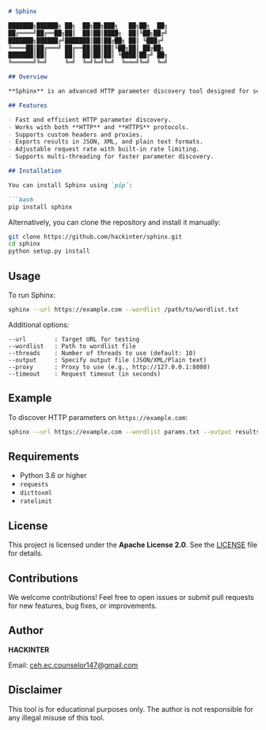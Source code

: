 ```markdown
# Sphinx

███████╗██████╗ ██╗  ██╗██╗███╗   ██╗██╗  ██╗  
██╔════╝██╔══██╗██║  ██║██║████╗  ██║╚██╗██╔╝  
███████╗██████╔╝███████║██║██╔██╗ ██║ ╚███╔╝   
╚════██║██╔═══╝ ██╔══██║██║██║╚██╗██║ ██╔██╗   
███████║██║     ██║  ██║██║██║ ╚████║██╔╝ ██╗  
╚══════╝╚═╝     ╚═╝  ╚═╝╚═╝╚═╝  ╚═══╝╚═╝  ╚═╝

## Overview

**Sphinx** is an advanced HTTP parameter discovery tool designed for security assessments. It helps penetration testers and security researchers discover hidden HTTP parameters in web applications. This tool is particularly useful for bug bounty hunters who want to discover undocumented or hidden parameters that may be vulnerable.

## Features

- Fast and efficient HTTP parameter discovery.
- Works with both **HTTP** and **HTTPS** protocols.
- Supports custom headers and proxies.
- Exports results in JSON, XML, and plain text formats.
- Adjustable request rate with built-in rate limiting.
- Supports multi-threading for faster parameter discovery.

## Installation

You can install Sphinx using `pip`:

```bash
pip install sphinx
```

Alternatively, you can clone the repository and install it manually:

```bash
git clone https://github.com/hackinter/sphinx.git
cd sphinx
python setup.py install
```

## Usage

To run Sphinx:

```bash
sphinx --url https://example.com --wordlist /path/to/wordlist.txt
```

Additional options:

```
--url        : Target URL for testing
--wordlist   : Path to wordlist file
--threads    : Number of threads to use (default: 10)
--output     : Specify output file (JSON/XML/Plain text)
--proxy      : Proxy to use (e.g., http://127.0.0.1:8080)
--timeout    : Request timeout (in seconds)
```

## Example

To discover HTTP parameters on `https://example.com`:

```bash
sphinx --url https://example.com --wordlist params.txt --output results.json
```

## Requirements

- Python 3.6 or higher
- `requests`
- `dicttoxml`
- `ratelimit`

## License

This project is licensed under the **Apache License 2.0**. See the [LICENSE](LICENSE) file for details.

## Contributions

We welcome contributions! Feel free to open issues or submit pull requests for new features, bug fixes, or improvements.

## Author

**HACKINTER**

Email: [ceh.ec.counselor147@gmail.com](mailto:ceh.ec.counselor147@gmail.com)

## Disclaimer

This tool is for educational purposes only. The author is not responsible for any illegal misuse of this tool.
```
